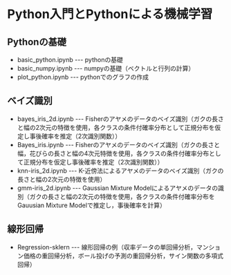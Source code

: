 # Python入門とPythonによる機械学習

## Pythonの基礎

+ basic_python.ipynb --- pythonの基礎
+ basic_numpy.ipynb --- numpyの基礎（ベクトルと行列の計算）
+ plot_python.ipynb --- pythonでのグラフの作成

## ベイズ識別

+ bayes_iris_2d.ipynb  --- Fisherのアヤメのデータのベイズ識別（ガクの長さと幅の2次元の特徴を使用，各クラスの条件付確率分布として正規分布を仮定し事後確率を推定（2次識別関数））
+ Bayes_iris.ipynb ---  Fisherのアヤメのデータのベイズ識別（ガクの長さと幅，花びらの長さと幅の4次元特徴を使用，各クラスの条件付確率分布として正規分布を仮定し事後確率を推定（2次識別関数）） 
+ knn-iris_2d.ipynb --- K-近傍法によるアヤメのデータのベイズ識別（ガクの長さと幅の2次元の特徴を使用）
+ gmm-iris_2d.ipynb --- Gaussian Mixture Modelによるアヤメのデータの識別（ガクの長さと幅の2次元の特徴を使用，各クラスの条件付確率分布をGauusian Mixture Modelで推定し，事後確率を計算）



## 線形回帰

+ Regression-sklern  ---  線形回帰の例（収率データの単回帰分析，マンション価格の重回帰分析，ボール投げの予測の重回帰分析，サイン関数の多項式回帰）



